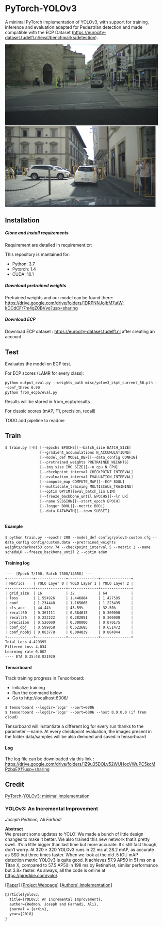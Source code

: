 # PyTorch-YOLOv3
A minimal PyTorch implementation of YOLOv3, with support for training, inference and evaluation adapted for Pedestrian detection and made compatible with the ECP Dataset (https://eurocity-dataset.tudelft.nl/eval/benchmarks/detection).

![alt-text-1](https://raw.githubusercontent.com/nodiz/YOLOv3-pedestrian/master/data/assets/montpellier_00790.png?raw=true "Pisa") ![alt-text-2](https://raw.githubusercontent.com/nodiz/YOLOv3-pedestrian/master/data/assets/firenze_00022.jpeg?raw=true "Montpellier")


## Installation
##### Clone and install requirements

Requirement are detailed in requirement.txt

This repository is mantained for:
* Python: 3.7
* Pytorch: 1.4
* CUDA: 10.1

##### Download pretrained weights

Pretrained weights and our model can be found there: 
https://drive.google.com/drive/folders/1DRPNNJoIbM7utW-kDCdCFr7m4gZ0BVvo?usp=sharing

##### Download ECP 
    
Download ECP dataset : https://eurocity-dataset.tudelft.nl after creating an account    
## Test
Evaluates the model on ECP test.

For ECP scores (LAMR for every class): 

    python output_eval.py --weights_path misc/yolov3_ckpt_current_50.pth --conf_thres 0.90
    python from_ecpb/eval.py
    
Results will be stored in from_ecpb/results
    
For classic scores (mAP, F1, precision, recall)
     
TODO add pipeline to readme

## Train
```
$ train.py [-h] [--epochs EPOCHS][--batch_size BATCH_SIZE]
                [--gradient_accumulations N_ACCUMULATIONS]
                [--model_def MODEL_DEF][--data_config CONFIG]
                [--pretrained_weights PRETRAINED_WEIGHTS] 
                [--img_size IMG_SIZE][--n_cpu N_CPU]
                [--checkpoint_interval CHECKPOINT_INTERVAL]
                [--evaluation_interval EVALUATION_INTERVAL]
                [--compute_map COMPUTE_MAP][--ECP BOOL] 
                [--multiscale_training MULTISCALE_TRAINING]
                [--optim OPTIM][eval_batch_lim LIM] 
                [--freeze_backbone_until EPOCHS][--lr LR]
                [--name SESSION][--start_epoch EPOCH]
                [--logger BOOL][--metric BOOL]
                [--data DATAPATH][--town SUBSET] 
               
```

#### Example
```
$ python train.py --epochs 200 --model_def config/yolov3-custom.cfg --data_config config/custom.data --pretrained_weights weights/darknet53.conv.74 --checkpoint_interval 5 --metric 1 --name scheduLR --freeze_backbone_until 2 --optim adam
```

#### Training log
```
---- [Epoch 7/100, Batch 7300/14658] ----
+------------+--------------+--------------+--------------+
| Metrics    | YOLO Layer 0 | YOLO Layer 1 | YOLO Layer 2 |
+------------+--------------+--------------+--------------+
| grid_size  | 16           | 32           | 64           |
| loss       | 1.554926     | 1.446884     | 1.427585     |
| conf       | 1.234448     | 1.165665     | 1.223495     |
| cls_acc    | 44.44%       | 43.59%       | 32.50%       |
| recall50   | 0.361111     | 0.384615     | 0.300000     |
| recall75   | 0.222222     | 0.282051     | 0.300000     |
| precision  | 0.520000     | 0.300000     | 0.070175     |
| conf_obj   | 0.599058     | 0.622685     | 0.651472     |
| conf_noobj | 0.003778     | 0.004039     | 0.004044     |
+------------+--------------+--------------+--------------+
Total Loss 4.429395
Filtered Loss 4.034
Learning rate 0.002
---- ETA 0:35:48.821929
```

#### Tensorboard
Track training progress in Tensorboard:
* Initialize training
* Run the command below
* Go to http://localhost:6006/

```
$ tensorboard --logdir='logs' --port=6006
$ tensorboard --logdir='logs' --port=6006 --host 0.0.0.0 (if from cloud)
```

Tensorboard will instantiate a different log for every run thanks to the parameter --name.
At every checkpoint evaluation, the images present in  the folder data/samples will be also demoed and saved in tensorboard

#### Log

The log file can be downloaded via this link : 
https://drive.google.com/drive/folders/1Z9u35DOLv52WUHocVWuPC5kcMPzbaEXf?usp=sharing

## Credit

[PyTorch-YOLOv3: minimal implementation ](https://github.com/eriklindernoren/PyTorch-YOLOv3)


### YOLOv3: An Incremental Improvement
_Joseph Redmon, Ali Farhadi_ <br>

**Abstract** <br>
We present some updates to YOLO! We made a bunch
of little design changes to make it better. We also trained
this new network that’s pretty swell. It’s a little bigger than
last time but more accurate. It’s still fast though, don’t
worry. At 320 × 320 YOLOv3 runs in 22 ms at 28.2 mAP,
as accurate as SSD but three times faster. When we look
at the old .5 IOU mAP detection metric YOLOv3 is quite
good. It achieves 57.9 AP50 in 51 ms on a Titan X, compared
to 57.5 AP50 in 198 ms by RetinaNet, similar performance
but 3.8× faster. As always, all the code is online at
https://pjreddie.com/yolo/.

[[Paper]](https://pjreddie.com/media/files/papers/YOLOv3.pdf) [[Project Webpage]](https://pjreddie.com/darknet/yolo/) [[Authors' Implementation]](https://github.com/pjreddie/darknet)

```
@article{yolov3,
  title={YOLOv3: An Incremental Improvement},
  author={Redmon, Joseph and Farhadi, Ali},
  journal = {arXiv},
  year={2018}
}
```
